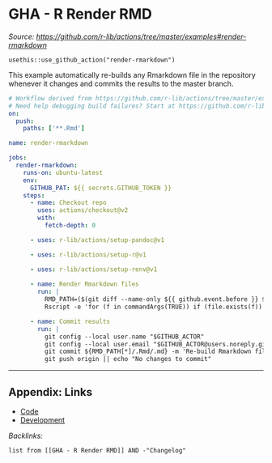 # GHA - R Render RMD

*Source: https://github.com/r-lib/actions/tree/master/examples#render-rmarkdown*

`usethis::use_github_action("render-rmarkdown")`

This example automatically re-builds any Rmarkdown file in the repository whenever it changes and commits the results to the master branch.

````yaml
# Workflow derived from https://github.com/r-lib/actions/tree/master/examples
# Need help debugging build failures? Start at https://github.com/r-lib/actions#where-to-find-help
on:
  push:
    paths: ['**.Rmd']

name: render-rmarkdown

jobs:
  render-rmarkdown:
    runs-on: ubuntu-latest
    env:
      GITHUB_PAT: ${{ secrets.GITHUB_TOKEN }}
    steps:
      - name: Checkout repo
        uses: actions/checkout@v2
        with:
          fetch-depth: 0

      - uses: r-lib/actions/setup-pandoc@v1

      - uses: r-lib/actions/setup-r@v1

      - uses: r-lib/actions/setup-renv@v1
      
      - name: Render Rmarkdown files
        run: |
          RMD_PATH=($(git diff --name-only ${{ github.event.before }} ${{ github.sha }} | grep '[.]Rmd$'))
          Rscript -e 'for (f in commandArgs(TRUE)) if (file.exists(f)) rmarkdown::render(f)' ${RMD_PATH[*]}

      - name: Commit results
        run: |
          git config --local user.name "$GITHUB_ACTOR"
          git config --local user.email "$GITHUB_ACTOR@users.noreply.github.com"
          git commit ${RMD_PATH[*]/.Rmd/.md} -m 'Re-build Rmarkdown files' || echo "No changes to commit"
          git push origin || echo "No changes to commit"
````

---

## Appendix: Links

* [Code](../Code.md)
* [Development](../../MOCs/Development.md)

*Backlinks:*

````dataview
list from [[GHA - R Render RMD]] AND -"Changelog"
````
